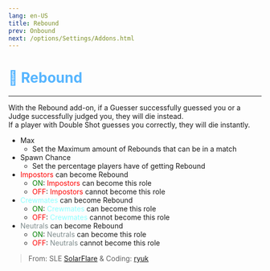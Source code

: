 ```yaml
---
lang: en-US
title: Rebound
prev: Onbound
next: /options/Settings/Addons.html
---
```


# <font color=#56b5ff>🏀 <b>Rebound</b></font> <Badge text="Other" type="tip" vertical="middle"/>
---

With the Rebound add-on, if a Guesser successfully guessed you or a Judge successfully judged you, they will die instead.<br>
If a player with Double Shot guesses you correctly, they will die instantly.
* Max
  * Set the Maximum amount of Rebounds that can be in a match
* Spawn Chance
  * Set the percentage players have of getting Rebound
* <font color=red>Impostors</font> can become Rebound
  * <font color=green>ON</font>: <font color=red>Impostors</font> can become this role
  * <font color=red>OFF</font>: <font color=red>Impostors</font> cannot become this role
* <font color=#8cffff>Crewmates</font> can become Rebound
  * <font color=green>ON</font>: <font color=#8cffff>Crewmates</font> can become this role
  * <font color=red>OFF</font>: <font color=#8cffff>Crewmates</font> cannot become this role
* <font color=#7f8c8d>Neutrals</font> can become Rebound
  * <font color=green>ON</font>: <font color=#7f8c8d>Neutrals</font> can become this role
  * <font color=red>OFF</font>: <font color=#7f8c8d>Neutrals</font> cannot become this role

> From: SLE [SolarFlare](#) & Coding: [ryuk](#)